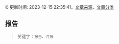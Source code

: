 :alarm_clock: 更新时间: 2023-12-15 22:35:41。[文章来源](/README.md)、[文章分类](/TAGS.md)

## 报告


> 关键字：`报告`、`月报`



